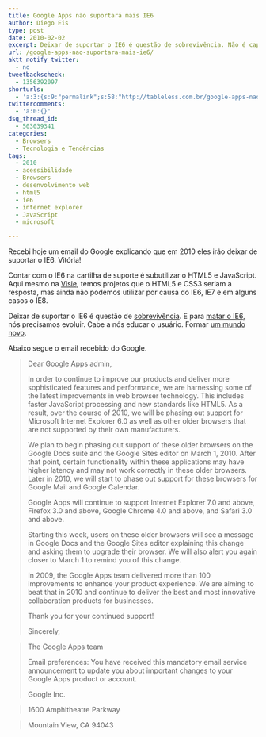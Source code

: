 ```yaml
---
title: Google Apps não suportará mais IE6
author: Diego Eis
type: post
date: 2010-02-02
excerpt: Deixar de suportar o IE6 é questão de sobrevivência. Não é capricho do desenvolvedor ou falta de vontade. Ou nivelamos por baixo a experiência do usuário, ou forçamos uma mudança de comportamento.
url: /google-apps-nao-suportara-mais-ie6/
aktt_notify_twitter:
  - no
tweetbackscheck:
  - 1356392097
shorturls:
  - 'a:3:{s:9:"permalink";s:58:"http://tableless.com.br/google-apps-nao-suportara-mais-ie6";s:7:"tinyurl";s:26:"http://tinyurl.com/3rogf4k";s:4:"isgd";s:19:"http://is.gd/RWsItl";}'
twittercomments:
  - 'a:0:{}'
dsq_thread_id:
  - 503039341
categories:
  - Browsers
  - Tecnologia e Tendências
tags:
  - 2010
  - acessibilidade
  - Browsers
  - desenvolvimento web
  - html5
  - ie6
  - internet explorer
  - JavaScript
  - microsoft

---
```

Recebi hoje um email do Google explicando que em 2010 eles irão deixar de suportar o IE6. Vitória!
  
Contar com o IE6 na cartilha de suporte é subutilizar o HTML5 e JavaScript. Aqui mesmo na [Visie][1], temos projetos que o HTML5 e CSS3 seriam a resposta, mas ainda não podemos utilizar por causa do IE6, IE7 e em alguns casos o IE8. 

Deixar de suportar o IE6 é questão de [sobrevivência][2]. E para [matar o IE6][3], nós precisamos evoluir. Cabe a nós educar o usuário. Formar [um mundo novo][4].

Abaixo segue o email recebido do Google.

> Dear Google Apps admin,​
> 
> In order to continue to improve our products and deliver more sophisticated features and performance, we are harnessing some of the latest improvements in web browser technology. This includes faster JavaScript processing and new standards like HTML5. As a result, over the course of 2010, we will be phasing out support for Microsoft Internet Explorer 6.0 as well as other older browsers that are not supported by their own manufacturers.
> 
> We plan to begin phasing out support of these older browsers on the Google Docs suite and the Google Sites editor on March 1, 2010. After that point, certain functionality within these applications may have higher latency and may not work correctly in these older browsers. Later in 2010, we will start to phase out support for these browsers for Google Mail and Google Calendar.
> 
> Google Apps will continue to support Internet Explorer 7.0 and above, Firefox 3.0 and above, Google Chrome 4.0 and above, and Safari 3.0 and above.
> 
> Starting this week, users on these older browsers will see a message in Google Docs and the Google Sites editor explaining this change and asking them to upgrade their browser. We will also alert you again closer to March 1 to remind you of this change.
> 
> In 2009, the Google Apps team delivered more than 100 improvements to enhance your product experience. We are aiming to beat that in 2010 and continue to deliver the best and most innovative collaboration products for businesses.
> 
> Thank you for your continued support!
> 
> Sincerely,
  
> The Google Apps team
> 
> Email preferences: You have received this mandatory email service announcement to update you about important changes to your Google Apps product or account.
> 
> Google Inc.
  
> 1600 Amphitheatre Parkway
  
> Mountain View, CA 94043

 [1]: http://visie.com.br/
 [2]: http://tableless.com.br/a-internet-tem-que-avancar-sem-o-ie6 "A internet tem que avançar sem o IE6"
 [3]: http://tableless.com.br/aonde-nos-leva-a-morte-do-internet-explorer-6
 [4]: http://tableless.com.br/ah-o-maravilhoso-mundo-real
